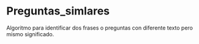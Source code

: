 
# Preguntas_simlares
Algoritmo para identificar dos frases o preguntas con diferente texto pero mismo significado.
